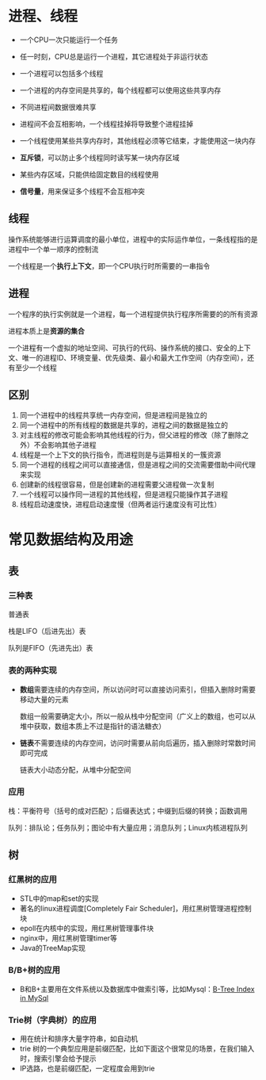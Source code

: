 # 进程、线程

* 一个CPU一次只能运行一个任务

* 任一时刻，CPU总是运行一个进程，其它进程处于非运行状态

* 一个进程可以包括多个线程

* 一个进程的内存空间是共享的，每个线程都可以使用这些共享内存
* 不同进程间数据很难共享
* 进程间不会互相影响，一个线程挂掉将导致整个进程挂掉

* 一个线程使用某些共享内存时，其他线程必须等它结束，才能使用这一块内存

* **互斥锁**，可以防止多个线程同时读写某一块内存区域

* 某些内存区域，只能供给固定数目的线程使用

* **信号量**，用来保证多个线程不会互相冲突

## 线程

操作系统能够进行运算调度的最小单位，进程中的实际运作单位，一条线程指的是进程中一个单一顺序的控制流

一个线程是一个**执行上下文**，即一个CPU执行时所需要的一串指令

## 进程

一个程序的执行实例就是一个进程，每一个进程提供执行程序所需要的的所有资源

进程本质上是**资源的集合**

一个进程有一个虚拟的地址空间、可执行的代码、操作系统的接口、安全的上下文、唯一的进程ID、环境变量、优先级类、最小和最大工作空间（内存空间），还有至少一个线程

## 区别

1. 同一个进程中的线程共享统一内存空间，但是进程间是独立的
2. 同一个进程中的所有线程的数据是共享的，进程之间的数据是独立的
3. 对主线程的修改可能会影响其他线程的行为，但父进程的修改（除了删除之外）不会影响其他子进程
4. 线程是一个上下文的执行指令，而进程则是与运算相关的一簇资源
5. 同一个进程的线程之间可以直接通信，但是进程之间的交流需要借助中间代理来实现
6. 创建新的线程很容易，但是创建新的进程需要父进程做一次复制
7. 一个线程可以操作同一进程的其他线程，但是进程只能操作其子进程
8. 线程启动速度快，进程启动速度慢（但两者运行速度没有可比性）

# 常见数据结构及用途

## 表

### 三种表

普通表

栈是LIFO（后进先出）表

队列是FIFO（先进先出）表

### 表的两种实现

* **数组**需要连续的内存空间，所以访问时可以直接访问索引，但插入删除时需要移动大量的元素

  数组一般需要确定大小，所以一般从栈中分配空间（广义上的数组，也可以从堆中获取，数组本质上不过是指针的语法糖衣）

* **链表**不需要连续的内存空间，访问时需要从前向后遍历，插入删除时常数时间即可完成

  链表大小动态分配，从堆中分配空间

### 应用

​	栈：平衡符号（括号的成对匹配）；后缀表达式；中缀到后缀的转换；函数调用

​	队列：排队论；任务队列；图论中有大量应用；消息队列；Linux内核进程队列

## 树

### 红黑树的应用

- STL中的map和set的实现
- 著名的linux进程调度[Completely Fair Scheduler]，用红黑树管理进程控制块
- epoll在内核中的实现，用红黑树管理事件块
- nginx中，用红黑树管理timer等
- Java的TreeMap实现

### B/B+树的应用

- B和B+主要用在文件系统以及数据库中做索引等，比如Mysql：[B-Tree Index in MySql](https://link.jianshu.com/?t=https://guptavikas.wordpress.com/2012/12/17/b-tree-index-in-mysql/)

### Trie树（字典树）的应用

- 用在统计和排序大量字符串，如自动机
- trie 树的一个典型应用是前缀匹配，比如下面这个很常见的场景，在我们输入时，搜索引擎会给予提示
- IP选路，也是前缀匹配，一定程度会用到trie